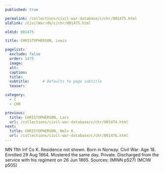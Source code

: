 ```yaml
---
published: true

permalink: /collections/civil-war-database/c/chr/001475.html
oldlink: /CivilWar/db/c/chr/001475.html

oldid: 001475

title: CHRISTOPHERSON, Lewis

pagelist:
  exclude: false
  order: 1475
  image: 
  alt:
  caption:
  title:
  subtitle:      # Defaults to page subtitle
  teaser:

category: 
  - C 
  - CHR

previous:
  title: CHRISTOPHERSON, Lars
  url: /collections/civil-war-database/c/chr/001474.html  
next:
  title: CHRISTOPHERSON, Nels K.
  url: /collections/civil-war-database/c/chr/001476.html   
---
```

MN 11th Inf Co K. Residence not shown. Born in Norway. Civil War: Age 18. Enrolled 29 Aug 1864. Mustered the same day. Private. Discharged from the service with his regiment on 26 Jun 1865. Sources: (MINN p527) (MCIW p505)